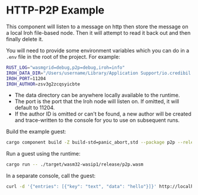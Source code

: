 # HTTP-P2P Example

This component will listen to a message on http then store the message on a local Iroh file-based node. Then it will attempt to read it back out and then finally delete it.

You will need to provide some environment variables which you can do in a `.env` file in the root of the project. For example:

```bash
RUST_LOG="wasmgrid=debug,p2p=debug,iroh=info"
IROH_DATA_DIR="/Users/username/Library/Application Support/io.credibil.wallet"
IROH_PORT=11204
IROH_AUTHOR=zsv3g2zcqsyicbte
```

* The data directory can be anywhere locally available to the runtime.
* The port is the port that the Iroh node will listen on. If omitted, it will default to 11204.
* If the author ID is omitted or can't be found, a new author will be created and trace-written to
the console for you to use on subsequent runs.

Build the example guest:

```bash
cargo component build -Z build-std=panic_abort,std --package p2p --release
```

Run a guest using the runtime:

```bash
cargo run -- ./target/wasm32-wasip1/release/p2p.wasm
```

In a separate console, call the guest:

```bash
curl -d '{"entries": [{"key": "text", "data": "hello"}]}' http://localhost:8080
```
